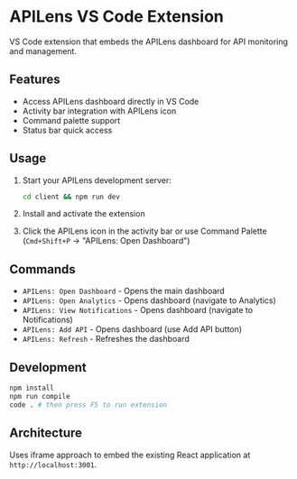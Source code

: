 # APILens VS Code Extension

VS Code extension that embeds the APILens dashboard for API monitoring and management.

## Features

- Access APILens dashboard directly in VS Code
- Activity bar integration with APILens icon
- Command palette support
- Status bar quick access

## Usage

1. Start your APILens development server:
   ```bash
   cd client && npm run dev
   ```

2. Install and activate the extension

3. Click the APILens icon in the activity bar or use Command Palette (`Cmd+Shift+P` → "APILens: Open Dashboard")

## Commands

- `APILens: Open Dashboard` - Opens the main dashboard
- `APILens: Open Analytics` - Opens dashboard (navigate to Analytics)
- `APILens: View Notifications` - Opens dashboard (navigate to Notifications)
- `APILens: Add API` - Opens dashboard (use Add API button)
- `APILens: Refresh` - Refreshes the dashboard

## Development

```bash
npm install
npm run compile
code . # then press F5 to run extension
```

## Architecture

Uses iframe approach to embed the existing React application at `http://localhost:3001`.
